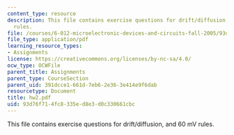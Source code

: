```yaml
---
content_type: resource
description: This file contains exercise questions for drift/diffusion, and 60 mV
  rules.
file: /courses/6-012-microelectronic-devices-and-circuits-fall-2005/93d76f714fc8335ed8e3d0c330661cbc_hw2.pdf
file_type: application/pdf
learning_resource_types:
- Assignments
license: https://creativecommons.org/licenses/by-nc-sa/4.0/
ocw_type: OCWFile
parent_title: Assignments
parent_type: CourseSection
parent_uid: 391dcce1-661d-7eb6-2e36-3e414e9f6dab
resourcetype: Document
title: hw2.pdf
uid: 93d76f71-4fc8-335e-d8e3-d0c330661cbc
---
```

This file contains exercise questions for drift/diffusion, and 60 mV rules.